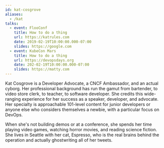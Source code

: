 ```yaml
---
id: kat-cosgrove
aliases:
  - /kat
talks:
  - event: FlooConf
    title: How to do a thing
    url: https://katrules.com
    date: 2019-02-19T10:00:00.000-07:00
    slides: https://google.com
  - event: KubeCon Mars
    title: How to do a thing
    url: https://devopsdays.org
    date: 202-02-19T10:00:00.000-07:00
    slides: https://matty.com
---
```

Kat Cosgrove is a Developer Advocate, a CNCF Ambassador, and an actual cyborg. Her professional background has run the gamut from bartender, to video store clerk, to teacher, to software developer. She credits this wide-ranging experience for her success as a speaker, developer, and advocate. Her specialty is approachable 101-level content for junior developers or anyone else who considers themselves a newbie, with a particular focus on DevOps.

When she's not building demos or at a conference, she spends her time playing video games, watching horror movies, and reading science fiction. She lives in Seattle with her cat, Espresso, who is the real brains behind the operation and actually ghostwriting all of her tweets.